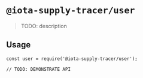 # `@iota-supply-tracer/user`

> TODO: description

## Usage

```
const user = require('@iota-supply-tracer/user');

// TODO: DEMONSTRATE API
```
